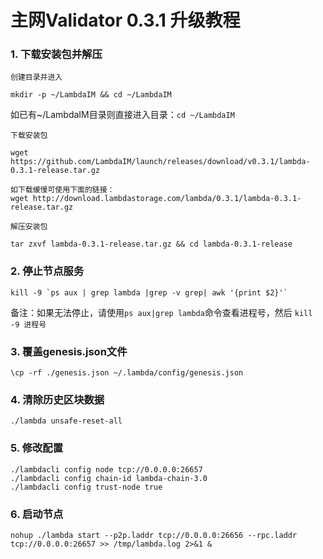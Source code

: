 # 主网Validator 0.3.1 升级教程

### 1. 下载安装包并解压
`创建目录并进入`
```
mkdir -p ~/LambdaIM && cd ~/LambdaIM  
```
如已有~/LambdaIM目录则直接进入目录：`cd ~/LambdaIM` 

`下载安装包`
```
wget https://github.com/LambdaIM/launch/releases/download/v0.3.1/lambda-0.3.1-release.tar.gz

如下载缓慢可使用下面的链接：
wget http://download.lambdastorage.com/lambda/0.3.1/lambda-0.3.1-release.tar.gz
```

`解压安装包`
```
tar zxvf lambda-0.3.1-release.tar.gz && cd lambda-0.3.1-release
```
### 2. 停止节点服务

```
kill -9 `ps aux | grep lambda |grep -v grep| awk '{print $2}'`
```
备注：如果无法停止，请使用`ps aux|grep lambda`命令查看进程号，然后 `kill -9 进程号`

### 3. 覆盖genesis.json文件
```
\cp -rf ./genesis.json ~/.lambda/config/genesis.json
```
### 4. 清除历史区块数据
```
./lambda unsafe-reset-all
```

### 5. 修改配置
```
./lambdacli config node tcp://0.0.0.0:26657
./lambdacli config chain-id lambda-chain-3.0
./lambdacli config trust-node true
```

### 6. 启动节点  
```
nohup ./lambda start --p2p.laddr tcp://0.0.0.0:26656 --rpc.laddr tcp://0.0.0.0:26657 >> /tmp/lambda.log 2>&1 &
```
